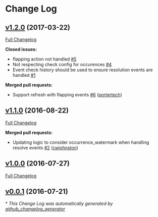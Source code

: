 # Change Log

## [v1.2.0](https://github.com/sensu-extensions/sensu-extensions-occurrences/tree/v1.2.0) (2017-03-22)
[Full Changelog](https://github.com/sensu-extensions/sensu-extensions-occurrences/compare/v1.1.0...v1.2.0)

**Closed issues:**

- flapping action not handled [\#5](https://github.com/sensu-extensions/sensu-extensions-occurrences/issues/5)
- Not respecting check config for occurences [\#4](https://github.com/sensu-extensions/sensu-extensions-occurrences/issues/4)
- Event check history should be used to ensure resolution events are handled [\#1](https://github.com/sensu-extensions/sensu-extensions-occurrences/issues/1)

**Merged pull requests:**

- Support refresh with flapping events [\#6](https://github.com/sensu-extensions/sensu-extensions-occurrences/pull/6) ([portertech](https://github.com/portertech))

## [v1.1.0](https://github.com/sensu-extensions/sensu-extensions-occurrences/tree/v1.1.0) (2016-08-22)
[Full Changelog](https://github.com/sensu-extensions/sensu-extensions-occurrences/compare/v1.0.0...v1.1.0)

**Merged pull requests:**

- Updating logic to consider occurrence\_watermark when handling resolve events [\#2](https://github.com/sensu-extensions/sensu-extensions-occurrences/pull/2) ([cwjohnston](https://github.com/cwjohnston))

## [v1.0.0](https://github.com/sensu-extensions/sensu-extensions-occurrences/tree/v1.0.0) (2016-07-27)
[Full Changelog](https://github.com/sensu-extensions/sensu-extensions-occurrences/compare/v0.0.1...v1.0.0)

## [v0.0.1](https://github.com/sensu-extensions/sensu-extensions-occurrences/tree/v0.0.1) (2016-07-21)


\* *This Change Log was automatically generated by [github_changelog_generator](https://github.com/skywinder/Github-Changelog-Generator)*